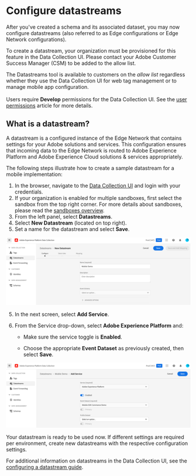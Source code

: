 # Configure datastreams

After you've created a schema and its associated dataset, you may now configure datastreams (also referred to as Edge configurations or Edge Network configurations).

<InlineAlert variant="warning" slots="text"/>

To create a datastream, your organization must be provisioned for this feature in the Data Collection UI. Please contact your Adobe Customer Success Manager (CSM) to be added to the allow list.

<InlineAlert variant="info" slots="text"/>

The Datastreams tool is available to customers on the _allow list_ regardless whether they use the Data Collection UI for web tag management or to manage mobile app configuration. <br/><br/>Users require **Develop** permissions for the Data Collection UI. See the [user permissions](https://experienceleague.adobe.com/docs/experience-platform/tags/admin/user-permissions.html) article for more details.

## What is a datastream?

A datastream is a configured instance of the Edge Network that contains settings for your Adobe solutions and services. This configuration ensures that incoming data to the Edge Network is routed to Adobe Experience Platform and Adobe Experience Cloud solutions & services appropriately.

The following steps illustrate how to create a sample datastream for a mobile implementation:

1. In the browser, navigate to the [Data Collection UI](https://experience.adobe.com/#/data-collection) and login with your credentials.
2. If your organization is enabled for multiple sandboxes, first select the sandbox from the top right corner. For more details about sandboxes, please read the [sandboxes overview](https://experienceleague.adobe.com/docs/experience-platform/sandbox/home.html).
2. From the left panel, select **Datastreams**.
3. Select **New Datastream** (located on top right).
4. Set a name for the datastream and select **Save**.

![Creating a datastream](./assets/configure-datastreams/create-datastream.png)

5. In the next screen, select **Add Service**.

6. From the Service drop-down, select **Adobe Experience Platform** and:

   * Make sure the service toggle is **Enabled**.

   * Choose the appropriate **Event Dataset** as previously created, then select **Save**.

![Configuring your datastream with Adobe Experience Platform](./assets/configure-datastreams/configure-datastream.png)

Your datastream is ready to be used now. If different settings are required per environment, create new datastreams with the respective configuration settings.

For additional information on datastreams in the Data Collection UI, see the [configuring a datastream guide](https://experienceleague.adobe.com/docs/platform-learn/implement-mobile-sdk/initial-configuration/create-datastream.html).
